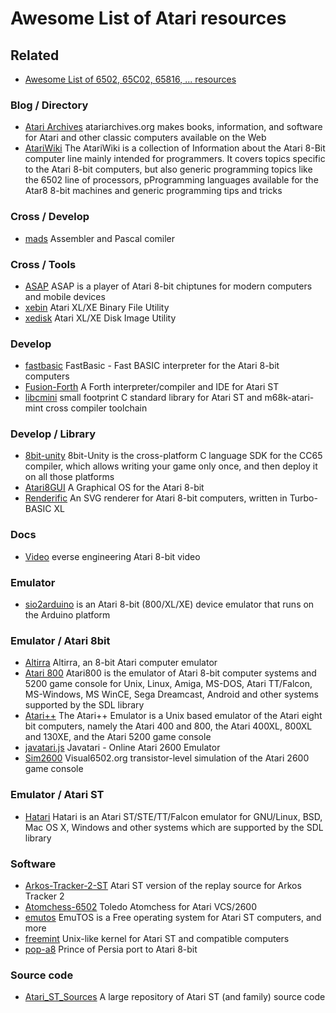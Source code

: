 # Awesome List of Atari resources

## Related
* [Awesome List of 6502, 65C02, 65816, ...  resources](6502.md)

### Blog / Directory
*  [Atari Archives](https://www.atariarchives.org/) atariarchives.org makes books, information, and software for Atari and other classic computers available on the Web
*  [AtariWiki](https://atariwiki.org/wiki/) The AtariWiki is a collection of Information about the Atari 8-Bit computer line mainly intended for programmers. It covers topics specific to the Atari 8-bit computers, but also generic programming topics like the 6502 line of processors, pProgramming languages available for the Atar8 8-bit machines and generic programming tips and tricks
### Cross / Develop
*  [mads](http://mads.atari8.info/) Assembler and Pascal comiler
### Cross / Tools
*  [ASAP](http://asap.sourceforge.net/) ASAP is a player of Atari 8-bit chiptunes for modern computers and mobile devices
*  [xebin](https://github.com/epi/xebin) Atari XL/XE Binary File Utility
*  [xedisk](https://github.com/epi/xedisk) Atari XL/XE Disk Image Utility
### Develop
*  [fastbasic](https://github.com/dmsc/fastbasic) FastBasic - Fast BASIC interpreter for the Atari 8-bit computers
*  [Fusion-Forth](https://github.com/meshula/Fusion-Forth) A Forth interpreter/compiler and IDE for Atari ST
*  [libcmini](https://github.com/mfro0/libcmini) small footprint C standard library for Atari ST and m68k-atari-mint cross compiler toolchain
### Develop / Library
*  [8bit-unity](http://8bit-unity.com/) 8bit-Unity is the cross-platform C language SDK for the CC65 compiler, which allows writing your game only once, and then deploy it on all those platforms
*  [Atari8GUI](https://atari8.co.uk/gui/) A Graphical OS for the Atari 8-bit
*  [Renderific](https://github.com/savetz/Renderific) An SVG renderer for Atari 8-bit computers, written in Turbo-BASIC XL
### Docs
*  [Video](http://www.virtualdub.org/blog/pivot/entry.php?id=243) everse engineering Atari 8-bit video
### Emulator
*  [sio2arduino](http://whizzosoftware.com/sio2arduino/) is an Atari 8-bit (800/XL/XE) device emulator that runs on the Arduino platform
### Emulator / Atari 8bit
*  [Altirra](http://virtualdub.org/altirra.html) Altirra, an 8-bit Atari computer emulator
*  [Atari 800](https://atari800.github.io/) Atari800 is the emulator of Atari 8-bit computer systems and 5200 game console for Unix, Linux, Amiga, MS-DOS, Atari TT/Falcon, MS-Windows, MS WinCE, Sega Dreamcast, Android and other systems supported by the SDL library
*  [Atari++](http://www.xl-project.com/) The Atari++ Emulator is a Unix based emulator of the Atari eight bit computers, namely the Atari 400 and 800, the Atari 400XL, 800XL and 130XE, and the Atari 5200 game console
*  [javatari.js](https://github.com/ppeccin/javatari.js) Javatari - Online Atari 2600 Emulator
*  [Sim2600](https://github.com/gregjames/Sim2600) Visual6502.org transistor-level simulation of the Atari 2600 game console
### Emulator / Atari ST
*  [Hatari](https://hatari.tuxfamily.org/) Hatari is an Atari ST/STE/TT/Falcon emulator for GNU/Linux, BSD, Mac OS X, Windows and other systems which are supported by the SDL library
### Software
*  [Arkos-Tracker-2-ST](https://github.com/ggnkua/Arkos-Tracker-2-ST) Atari ST version of the replay source for Arkos Tracker 2
*  [Atomchess-6502](https://github.com/nanochess/Atomchess-6502) Toledo Atomchess for Atari VCS/2600
*  [emutos](https://github.com/emutos/emutos) EmuTOS is a Free operating system for Atari ST computers, and more
*  [freemint](https://freemint.github.io/) Unix-like kernel for Atari ST and compatible computers
*  [pop-a8](https://github.com/fa8ntomas/pop-a8) Prince of Persia port to Atari 8-bit
### Source code
*  [Atari_ST_Sources](https://github.com/ggnkua/Atari_ST_Sources) A large repository of Atari ST (and family) source code
